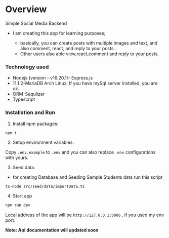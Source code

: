 # Overview

Simple Social Media Backend

- I am creating this app for learning purposes;

  - basically, you can create posts with multiple images and text, and also comment, react, and reply to your posts .
  - Other users also able view,react,comment and reply to your posts.

### Technology used

- Nodejs (version - v16.20.1)- Express.js
- 11.1.2-MariaDB Arch Linux, If you have mySql server installed, you are ok.
- ORM-Sequlizer
- Typescript

### Installation and Run

1.  Install npm packages:

```bash
npm i
```

2. Setup environment variables:

Copy `.env.example` to `.env` and you can also replace `.env` configurations with yours.

3. Seed data.

- for creating Database and Seeding Sample Students data run this script

```
ts-node src/seed/data/importData.ts
```

4. Start app

```bash
npm run dev
```

Local address of the app will be `http://127.0.0.1:6006` , if you used my env port.

__Note: Api documentation will updated soon__